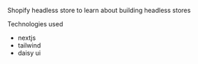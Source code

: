 Shopify headless store to learn about building headless stores

Technologies used

- nextjs
- tailwind
- daisy ui